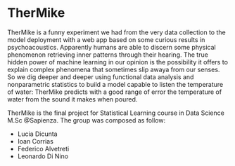 # TherMike
TherMike is a funny experiment we had from the very data collection to the model deployment with a web app based on some curious results in psychoacoustics. Apparently humans are able to discern some physical phenomenon retrieving inner patterns through their hearing. The true hidden power of machine learning in our opinion is the possibility it offers to explain complex phenomena that sometimes slip awaya from our senses. So we dig deeper and deeper using functional data analysis and nonparametric statistics to build a model capable to listen the temperature of water: TherMike predicts with a good range of error the temperature of water from the sound it makes when poured. 

TherMike is the final project for Statistical Learning course in Data Science M.Sc @Sapienza. The group was composed as follow:
- Lucia Dicunta
- Ioan Corrias
- Federico Alvetreti
- Leonardo Di Nino
